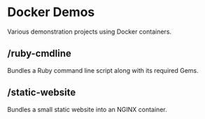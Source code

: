 # Docker Demos
Various demonstration projects using Docker containers. 

## /ruby-cmdline

Bundles a Ruby command line script along with its required Gems.

## /static-website 

Bundles a small static website into an NGINX container. 